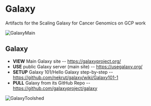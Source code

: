 # Galaxy
Artifacts for the Scaling Galaxy for Cancer Genomics on GCP work

![GalaxyMain](https://github.com/lynnlangit/TeamTeri/blob/master/Images/GalaxyMain.png)

## Galaxy

* **VIEW** Main Galaxy site -- https://galaxyproject.org/
* **USE** public Galaxy server (main site)  -- https://usegalaxy.org/
* **SETUP** Galaxy 101/Hello Galaxy step-by-step -- https://github.com/nekrut/galaxy/wiki/Galaxy101-1
* **PULL** Galaxy from its GitHub Repo -- https://github.com/galaxyproject/galaxy

![GalaxyToolshed](https://github.com/lynnlangit/TeamTeri/blob/master/Images/GalaxyToolShed.png)